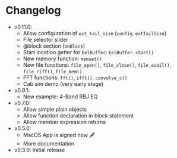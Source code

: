 # Changelog

-   v0.11.0:
    -   Allow configuration of `ext_tail_size` (`config.extTailSize`)
    -   File selector slider
    -   @block section (`onBlock`)
    -   Start location getter for `EelBuffer`: `EelBuffer.start()`
    -   New memory function: `memset()`
    -   New file functions: `file_open()`, `file_close()`, `file_avail()`, `file_riff()`, `file_mem()`
    -   FFT functions: `fft()`, `ifft()`, `convolve_c()`
    -   Cab sim demo (very early stage)
-   v0.9.1:
    -   New example: 4-Band RBJ EQ
-   v0.7.0:
    -   Allow simple plain objects
    -   Allow function declaration in block statement
    -   Allow member expression returns
-   v0.5.0:
    -   MacOS App is signed now 🖋️
    -   More documentation
-   v0.3.0: Initial release
